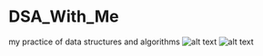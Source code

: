 # DSA_With_Me
my practice of data structures and algorithms
![alt text](https://pbs.twimg.com/profile_images/1304985167476523008/QNHrwL2q.jpg)
![alt text](https://leetcode.com/static/images/LeetCode_Sharing.png)
